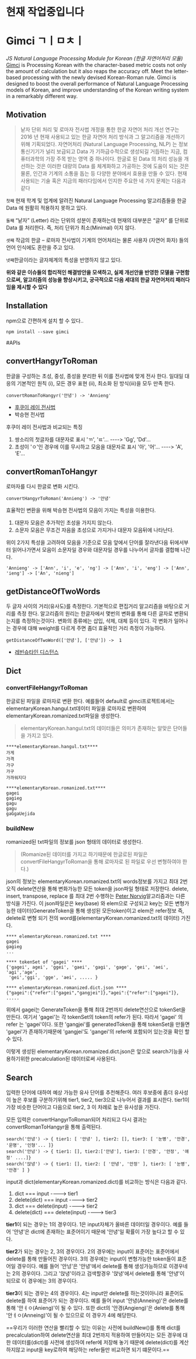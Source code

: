 # 현재 작업중입니다
#  Gimci  ㄱㅣㅁㅊㅣ
*JS Natural Language Processing Module for Korean (한글 자연어처리 모듈)*
[Gimci](https://gimci.github.io/) is Processing Korean with the character-based metric costs not only the amount of calculation but it also reaps the accuracy off. Meet the letter-based processing with the newly devised Korean-Roman rule. Gimci is designed to boost the overall performance of Natural Language Processing models of Korean, and improve understanding of the Korean writing system in a remarkably different way.

## Motivation
>낱자 단위 처리 및 로마자 전사법 개정을 통한 한글 자연어 처리 개선 연구는 2016 년 현재 사용되고 있는 한글 자연어 처리 방식과 그 알고리즘을 개선하기 위해 기획되었다. 자연어처리 (Natural Language Processing, NLP) 는 정보통신기기가 널리 보급되고 Data 가 기하급수적으로 생성되길 거듭하는 지금, 컴퓨터과학의 가장 주목 받는 영역 중 하나이다. 한글로 된 Data 의 처리 성능을 개선하는 것은 이러한 대량의 Data 를 체계화하고 가공하는 것에 도움이 되는 것은 물론, 인간과 기계의 소통을 돕는 등 다양한 분야에서 효용을 만들 수 있다. 현재 사용되는 기술 혹은 지금의 패러다임에서 인지한 주요한 네 가지 문제는 다음과 같다

`첫째` 현재 학계 및 업계에 알려진 Natural Language Processing 알고리즘들을 한글 Data 에 원활히 적용하지 못하고 있다.

`둘째` “낱자” (Letter) 라는 단위의 성분이 존재하는데 현재의 대부분은 “글자” 를 단위로 Data 를 처리한다. 즉, 처리 단위가 최소(Minimal) 이지 않다.

`셋째` 작금의 한글 – 로마자 전사법이 기계의 언어처리는 물론 사용자 (자연어 화자) 들의 언어 인식에도 혼란을 주고 있다.

`넷째`한글이라는 글자체계의 특성을 반영하지 않고 있다.



**위와 같은 이슈들의 합리적인 해결방안을 모색하고, 실제 개선안을 반영한 모델을 구현함으로써, 알고리즘의 성능을 향상시키고, 궁극적으로 다음 세대의 한글 자연어처리 패러다임을 제시할 수 있다**

## Installation
npm으로 간편하게 설치 할 수  있다..
```
npm install --save gimci
```

#APIs
## convertHangyrToRoman
한글을 구성하는 초성, 중성, 종성을 분리한 뒤 이를 전사법에 맞게 전사 한다. 일대일 대응의 기본적인 원칙 (i), 모든 경우 표현 (ii), 최소화 된 방식(iii)을 모두 만족 한다.
```
convertRomanToHangyr('안녕') -> 'Annieng'
```
 * [후쿠이 레이 전사법](http://www.tufs.ac.jp/ts/personal/choes/korean/middle/Sfukui.html)
 * 박승현 전사법
 
후쿠이 레이 전사법과 비교되는 특징 
1. 쌍소리의 첫글자를 대문자로 표시 'ㄲ', 'ㄸ'... ----> 'Gg', 'Dd'...
1. 초성이 'ㅇ'인 경우에 이를 무시하고 모음을 대문자로 표시 '아', '어'...   ----> 'A', 'E'...


## convertRomanToHangyr
로마자를 다시 한글로 변화 시킨다.
```
convertHangyrToRoman('Annieng') -> '안녕'

```
효율적인 변환을 위해 박승현 전사법의 모음이 가지는 특성을 이용한다. 
1. 대문자 모음은 추가적인 초성을 가지지 않는다.
2. 소문자 모음은 무조건 자음을 초성으로 가지거나 대문자 모음뒤에 나타난다.


위이 2가지 특성을 고려하여 모음을 기준으로 모음 앞에서 단어를 잘라낸다음 뒤에서부터 읽어나가면서 모음이 소문자일 경우와 대문자일 경우를 나누어서 글자를 결합해 나간다.
```
'Annieng' -> ['Ann', 'i', 'e', 'ng'] -> ['Ann', 'i', 'eng'] -> ['Ann', 'ieng'] -> ['An', 'nieng']
```

## getDistanceOfTwoWords
두 글자 사이의 거리(유사도)를 측정한다. 기본적으로 편집거리 알고리즘을 바탕으로 거리를 측정 한다. 
알고리즘의 원리는 한글자에서 몇번의 변화를 통해 다른 글자로 변환되는지를 측정하는것이다. 변화의 종류에는 삽입, 삭제, 대체 등이 있다.
각 변화가 일어나는 경우에 대해  weight를 다르게 주면 좀더 효율적인 거리 측정이 가능하다.
```
getDistanceOfTwoWord(['안녕'], ['안넝']) ->  1
```

* [레빈슈타인 디스턴스](http://hsp1116.tistory.com/41)

## Dict 


### convertFileHangyrToRoman
한글로된 파일을 로마자로 변환 한다. 예를들어 default로 gimci프로젝트에서는 elementaryKorean.hangul.txt데이터 파일을 로마자로 변환하여 elementaryKorean.romanized.txt파일을 생성한다.
>elementaryKorean.hangul.txt의 데이터들은 의미가 존재하는 알맞은 단어들을 가지고 있다.

```
****elementaryKorean.hangul.txt****
가게
가격
가구
가구
가까워지다
```

```
****elementaryKorean.romanized.txt****
gagei
gagieg
gagu
gagu
gaGgaUejida
```

### buildNew
romanized된 txt파일의 정보를 json 형태의 데이터로 생성한다.
> (Romanize된 데이터를 가지고 하기때문에 한글로된 파일은 convertFileHangyrToRoman을 통해 로마자로 된 파일로 우선 변형하여야 한다.)

json의 정보는 elementaryKorean.romanized.txt의 words정보를 가지고 최대 2번 오직 delete연산을 통해 변화가능한 모든 token을 json파일 형태로 저장한다. delete, insert, transpose, replace 를 최대 2번 수행하는  [Peter Norvig](http://norvig.com/spell-correct.html)알고리즘과는 다른 방식을 가진다. 이 json파일은은 key(base) 와 elem으로 구성되고 key는 모든 변형가능한 데이터(GenerateToken을 통해 생성된 모든token)이고 elem은 refer정보 즉, delete로 변형 되기 전의 word를(elementaryKorean.romanized.txt의 데이터) 가진다.

```
**** elementaryKorean.romanized.txt ****
gagei
gagieg
...
```
```
**** tokenSet of 'gagei' ****
{'gagei', agei', 'ggei', 'gaei', 'gagi', 'gage', 'gei', 'aei', 'agi','age',
 'gei','ggi', 'gge', 'aei', ..... }
```
```
**** elementaryKorean.romanized.dict.json ****
{"gagei":{"refer":["gagei","gangjei"]},"agei":{"refer":["gagei"]}, .....
```
위에서 gagei는 GenerateToken을 통해 최대 2번까지 delete연산으로 tokenSet을 만든다. 여기서 'gagei'는 각 tokenSet의 token의 refer가 된다. 따라서 'gagei' 의 refer 는 'gagei'이다. 또한 'gangjei'를 generatedToken을 통해 tokenSet을 만들면 'gagei'가 존재하기때문에 'gangjei'도 'gangei'의 refer에 포함되어 있는것을 확인 할 수 있다.

이렇게 생성된 elementaryKorean.romanized.dict.json은 앞으로 search기능을 사용하기위한 precalculation된 데이터로써 사용된다.



## Search
입력한 단어에 대하여 예상 가능한 유사 단어를 추천해준다. 여러 후보중에 좀더 유사성이 높은 후보를 구분하기위해 tier1, tier2, tier3으로 나누어서 결과를 표시한다. tier1이 가장 비슷한 단어이고 다음으로 tier2, 3 이 차례로 높은 유사성을 가진다.

모든 입력은 convertHangyrToRoman되어 처리되고 다시 결과는 convertRomanToHangyr을 통해 출력된다.
```
search('안녕') -> { tier1: [ '안녕' ], tier2: [], tier3: [ '눈병', '안경', '운명', '인형'... ]}
search('안넝') -> { tier1: [], tier2:['안녕'], tier3: ['안경', '안정', '애정' ....]}
search('앉녕') -> { tier1: [], tier2: [ '안녕', '안정' ], tier3: [ '눈병', '안경' ] }
```
input과 dict(elementaryKorean.romanized.dict)를 비교하는 방식은 다음과 같다.
1. dict === input ----> tier1
2. delete(dict) === input ----> tier2
3. dict === delete(input) ----> tier2
4. delete(dict) === delete(input) ----> tier3


**tier1**이 되는 경우는 1의 경우이다. 1은 input자체가 올바른 데이터일 경우이다. 예를 들어 '안녕'은 dict에 존재하는 표준어이기 때문에 '안녕'일 확률이 가장 높다고 할 수 있다.

**tier2**가 되는 경우는 2, 3의 경우이다. 2의 경우에는 input이 표준어는 표준어에서 delete를 통해 만들어진 경우이다. 3의 경우에는 input이 변형가능한 token들이 표준어일 경우이다. 예를 들어 '안넝'은 '안녕'에서 delete를 통해 생성가능하므로 이경우네는 2의 경우이다. 그리고 '앉녕'이라고 검색할경우 '앉녕'에서 delete를 통해 '안녕'이 되므로 이 경우에는 3의 경우이다.

**tier3**이 되는 경우는 4의 경우이다. 4는 input만 delete를 하는것이아니라 표준어도 delete를 하여 표준어가 되는 경우이다.
예를 들어 input '안녕(Anneing)'은 delete를 통해 '안ㅕㅇ(Anieng)'이 될 수 있다. 또한 dict의 '안경(Angieng)'은 delete를 통해 '안ㅕㅇ(Anneing)'이 될 수 있으므로 이 경우가 4에 해당한다.


==우리가 이러한 연산을 빨리할 수 있는 이유는 사전에 buildNew()를 통해 dict를 precalculation하여 delete연산을 최대 2번까지 적용하여 만들어지는 모든 경우에 대한 데이터를(dict)를 사전에 생성하여 refer에 저장해 놓기 때문에 delete(dict)를 계산하지않고 input을 key로하여 해당하는 refer들만 비교하면 되기 떄문이다.==
